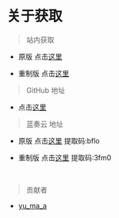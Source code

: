 # 关于获取

> 站内获取

- 原版 点击[这里](OptiC/ver2.md)

- 重制版 点击[这里](OptiC/remake/platform.md)

> GitHub 地址

- 点击[这里](https://github.com/SIRT43/Optimization-Core/releases)

> 蓝奏云 地址

- 原版 点击[这里](https://wwt.lanzoub.com/b0318d9ni) 提取码:bflo  

- 重制版 点击[这里](https://wwrm.lanzoub.com/b031t43ri) 提取码:3fm0

⠀  

> 贡献者

- [yu_ma_a](https://space.bilibili.com/1957264012?spm_id_from=333.337.0.0)